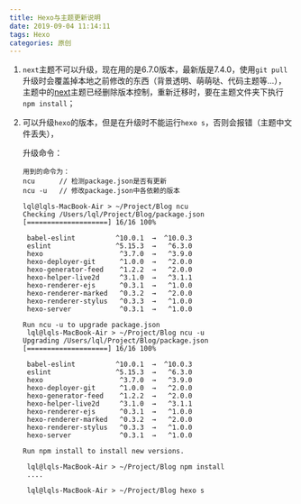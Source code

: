 ```yaml
---
title: Hexo与主题更新说明
date: 2019-09-04 11:14:11
tags: Hexo 
categories: 原创 
---
```


1. `next`主题不可以升级，现在用的是6.7.0版本，最新版是7.4.0，使用`git pull`升级时会覆盖掉本地之前修改的东西（背景透明、萌萌哒、代码主题等…），主题中的[next](https://github.com/theme-next/hexo-theme-next)主题已经删除版本控制，重新迁移时，要在主题文件夹下执行`npm install`；

2. 可以升级`hexo`的版本，但是在升级时不能运行`hexo s`，否则会报错（主题中文件丢失），

   <!--more-->

   升级命令：

   ```
   用到的命令为：
   ncu 		// 检测package.json是否有更新
   ncu -u 	// 修改package.json中各依赖的版本 
   
   lql@lqls-MacBook-Air > ~/Project/Blog ncu
   Checking /Users/lql/Project/Blog/package.json
   [====================] 16/16 100%
   
    babel-eslint          ^10.0.1  →  ^10.0.3
    eslint                ^5.15.3  →   ^6.3.0
    hexo                   ^3.7.0  →   ^3.9.0
    hexo-deployer-git      ^1.0.0  →   ^2.0.0
    hexo-generator-feed    ^1.2.2  →   ^2.0.0
    hexo-helper-live2d     ^3.1.0  →   ^3.1.1
    hexo-renderer-ejs      ^0.3.1  →   ^1.0.0
    hexo-renderer-marked   ^0.3.2  →   ^2.0.0
    hexo-renderer-stylus   ^0.3.3  →   ^1.0.0
    hexo-server            ^0.3.1  →   ^1.0.0
   
   Run ncu -u to upgrade package.json
    lql@lqls-MacBook-Air > ~/Project/Blog ncu -u
   Upgrading /Users/lql/Project/Blog/package.json
   [====================] 16/16 100%
   
    babel-eslint          ^10.0.1  →  ^10.0.3
    eslint                ^5.15.3  →   ^6.3.0
    hexo                   ^3.7.0  →   ^3.9.0
    hexo-deployer-git      ^1.0.0  →   ^2.0.0
    hexo-generator-feed    ^1.2.2  →   ^2.0.0
    hexo-helper-live2d     ^3.1.0  →   ^3.1.1
    hexo-renderer-ejs      ^0.3.1  →   ^1.0.0
    hexo-renderer-marked   ^0.3.2  →   ^2.0.0
    hexo-renderer-stylus   ^0.3.3  →   ^1.0.0
    hexo-server            ^0.3.1  →   ^1.0.0
   
   Run npm install to install new versions.
   
    lql@lqls-MacBook-Air > ~/Project/Blog npm install
    ....
    
    lql@lqls-MacBook-Air > ~/Project/Blog hexo s
   ```
